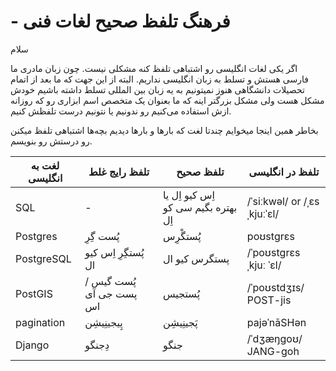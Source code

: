 # - فرهنگ تلفظ صحیح لغات فنی 
سلام


اگر یکی لغات انگلیسی رو اشتباهی تلفظ کنه مشکلی نیست. چون زبان مادری ما فارسی هستش و تسلط به زبان انگلیسی نداریم. البته از این جهت که ما بعد از اتمام تحصیلات دانشگاهی هنوز نمیتونیم به یه زبان بین المللی تسلط داشته باشیم خودش مشکل هست ولی مشکل بزرگتر اینه که ما بعنوان یک متخصص اسم ابزاری رو که روزانه ازش استفاده می‌کنیم رو ندونیم یا نتونیم درست تلفظش کنیم. 

بخاطر همین اینجا میخوایم چندتا لغت که بارها و بارها دیدیم بچه‌ها اشتباهی تلفظ میکنن رو درستش رو بنویسم.

| لغت به انگلیسی | تلفظ رایج غلط | تلفظ صحیح | تلفظ در انگلیسی |
| --- | --- | --- | --- |
| SQL | - | اِس کیو اِل یا بهتره بگیم سی کو اِل  |/ˈsiːkwəl/ or /ˌɛsˌkjuːˈɛl/ |
| Postgres | پُست گِرِ | پُستگْرِس | poʊstɡrɛs |
| PostgreSQL | پُستگِرِ اِس کیو ال| پستگرس کیو ال | /ˈpoʊstɡrɛs ˌkjuː ˈɛl/ |
| PostGIS | پُست گیس / پست جی آی اس | پُستجیس | /ˈpoʊstdʒɪs/ POST-jis |
| pagination | پِیجینِیشِن | پَجینِیشِن | pajəˈnāSHən |
| Django | دِجنگو | جنگو | /ˈdʒæŋɡoʊ/ JANG-goh |
